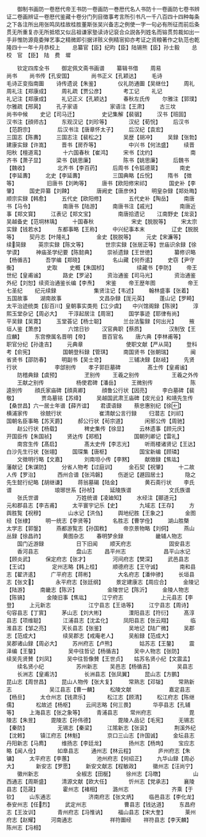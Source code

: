 <!-- { "loadSidebar": true } -->
　　御制书画防一卷厯代帝王书防一卷画防一巻厯代名人书防十一卷画防七卷书辨证二卷画辨证一卷厯代鉴藏十卷分门列目徴事考言所引书凡一千八百四十四种每条之下各注所出用张鸣凤桂故桂胜董斯张吴兴备志之例使一字一句必有所征而前后条贯无所重复亦无所抵牾又似吕祖谦家塾读诗记裒合众説各列姓名而镕贯剪裁如出一手非惟防源竟委殚艺事之精微即引据详赅义例精宻抑亦考证之资粮著作之轨范也乾隆四十一年十月恭校上
　　总纂官【臣】纪昀【臣】陆锡熊【臣】孙士毅
　　总　校　官　【臣】　陆　费　墀

　　钦定四库全书
　　御定佩文斋书画谱
　　纂辑书借
　　周易　　　　　　　　尚书
　　尚书传【孔安国】　　　　尚书正义【孔颖达】
　　毛诗　　　　　　　　毛诗正变指南圗
　　诗传遗说【朱鉴】　　　　仪礼防通圗【吴继仕】
　　周礼　　　　　　　　周礼注【郑康成】
　　周礼疏【贾公彦】　　　　考工记
　　礼记　　　　　　　　礼记注【郑康成】
　　礼记正义【孔颖达】　　　春秋左氏传
　　尔雅注【郭璞】　　　　　尔雅疏【邢昺】
　　孔子家语　　　　　　家语注【王肃】
　　古三坟　　　　　　　尚书中候
　　史记【司马迁】　　　　　史记集解【裴骃】
　　汉书【班固】　　　　　　汉书注【顔师古】
　　东观汉记【刘珍等】　　　　汉纪【荀恱】
　　后汉书【范蔚宗】　　　　　后汉书注【唐章怀太子】
　　后汉纪【袁宏】　　　　　　三国志【陈夀】
　　三国志注【裴松之】　　　　吴歴【胡冲】
　　吴録【张勃】　　　　　　　建康实録【许嵩】
　　晋书【房乔等】　　　　　　中兴书【何法盛】
　　续晋阳秋【檀道鸾】　　　　十六国春秋【崔鸿】
　　宋书【沈约】　　　　　　　南齐书【萧子显】
　　梁书【姚思廉】　　　　　　陈书【姚思廉】
　　后魏书【魏收】　　　　　　北齐书【李百药】
　　后周书【令狐德棻】　　　　南史【李延夀】
　　北史【李延夀】　　　　　　三国典略【丘恱】
　　隋书　【徴等】　　　　　　旧唐书【刘昫等】
　　唐书【欧阳修宋祁】　　　　国史补【李肇】
　　国史异纂【刘餗】　　　　　唐阙史【唐彦休】
　　明皇杂録【郑处晦】　　　　顺宗实録【韩愈】
　　五代史【欧阳修】　　　　　五代史补【陶岳】
　　南唐书【马令】　　　　　　南唐书【陆游】
　　南唐书注【戚光】　　　　　南唐近事【郑文寳】
　　江表记【郑文宝】　　　　　南唐拾遗记
　　江南野史【龙衮】　　　　　吴越备史【范坰林瑀】
　　十国春秋　　　　　　　宋史【脱脱等】
　　宋太宗实録【钱若水】　　　东都事略【王称】
　　中兴纪事本末　　　　　辽史【脱脱等】
　　契丹志【叶隆礼】　　　　　金史【脱脱等】
　　元史【宋濂等】　　　　　　续简録
　　英宗实録【陈文等】　　　　世宗实録【张居正等】世庙识余録【徐学谟】　　　神庙圣学纪要【陈懿典】
　　崇祯遗録【王世徳】　　　　纂修识略【杨循吉】
　　吾学编【郑晓】　　　　　　名山藏【何乔逺】
　　史窃【尹守衡】　　　　　　史取
　　史概【朱国桢】　　　　　　续藏书【李防】
　　帝王世纪【皇甫谧】　　　　路史【罗泌】
　　资治通鉴【司马光】　　　　资治通鉴外纪【刘恕】续资治通鉴长编【李焘】　　宋鉴
　　帝王歴年图　　　　　　帝王七圣纪
　　纪元续録　　　　　　　集贤注记【韦述】
　　翰林盛事【张着】　　　　　五国故事
　　湖南故事　　　　　　　文昌杂録【厐元英】
　　蓬山记【罗畸】　　　　　　太平治迹统类【彭百川】皇朝事实类苑【江少虞】　　中兴馆阁録【陈骙】
　　淳熙玉堂杂记【周必大】　　干淳起居注【周宻】
　　国学事迹【耶律有尚】　　　平吴録【吴寛】
　　玉堂荟记【杨士聪】　　　　兰台法鍳録【何出光】
　　掖垣人鉴【萧彦】　　　　　六馆日钞
　　汉官典职【蔡质】　　　　　汉制攷【王应麟】
　　东宫僚属名晋明【帝】　　　晋百官名
　　唐六典【李林甫等】　　　　职官分纪【孙逢吉】
　　元典章　　　　　　　　使职文献【严从简】
　　登科考【俞宪】　　　　　　国朝登科録【管琪】
　　南国贤书【张朝瑞】　　　　闽省贤书【邵防春】
　　明副书【吴士竒】　　　　　三辅决録【赵岐】
　　先贤行状　　　　　　　李郃别传
　　孝子郭巨墓碑　　　　　髙士传【皇甫谧】
　　防稽典録【虞预】　　　　　王别传
　　王羲之别传　　　　　　王羲之外传
　　王献之别传　　　　　　杨使君碑【潘岳】
　　王微别传　　　　　　　陈逵别传
　　顔氏家庙碑【顔真卿】　　　顔鲁公行状【因亮】
　　李白墓碑【裴敬】　　　　　贾岛墓铭【苏绛】
　　吴越国武肃王庙碑【皮光业】和靖先生传【桑世昌】六一居士年谱【薛齐谊】　　君谟语録
　　蔡忠惠别纪【徐】　　　　横浦家传
　　徐兢行状　　　　　　　崔清献公言行録
　　归潜志【刘祁】　　　　　　国朝名臣事略【苏天爵】
　　郝公行状【茍宗道】　　　　闲邪公传【周驰】
　　赵公行状【杨载】　　　　　稗史集传【徐显】
　　云林遗事【顾元庆】　　　　开国臣传【朱国祯】
　　贤达传【郑栢】　　　　　　国朝列卿记【雷礼】
　　南宫生传【髙启】　　　　　髙太史传【李志光】
　　听雨楼诸贤记【王达】　　　白沙先生行状【张翊】
　　国琛集【唐枢】　　　　　　国宝新编【顾璘】
　　文徴明行略【文嘉】　　　　刘南坦小传【李黙】
　　献徴録【焦竑】　　　　　　藩献记【朱谋防】
　　分省人物考【过庭训】　　　金石契【祝肇】
　　十二故人传【罗治】　　　　西州合谱【张鸿磐】
　　伤逝记【遯园居士】　　　　隐之先生懿行纪略【胡继谦】
　　蒋翁墓碣【陆金】　　　　　黄石斋行状
　　李氏谱　　　　　　　　琅琊世系【孙桢】
　　延陵族谱　　　　　　　文氏族谱
　　张氏世谱　　　　　　　万姓统谱【凌廸知】
　　水经注【郦道元】　　　　　元和郡县志【李吉甫】
　　太平寰宇记乐【史】　　　　九域志【王存】
　　方舆胜覧【祝穆】　　　　　山水记【洪刍】
　　舆地纪胜【王象之】　　　　金图经【张棣】
　　明一统志【李贤等】　　　　名胜志【曹学佺】
　　湖山胜槩　　　　　　　太学志【郭鎜】
　　燕都游覧志【孙国敉】　　　帝京景物略【刘侗】
　　燕山丛録【徐昌祚】　　　　黄图杂志
　　春明梦余録　　　　　　畿辅人物志
　　国门近游録　　　　　　日下旧闻
　　顺天府志　　　　　　　固安县志
　　香河县志　　　　　　　盘山志
　　昌平州志　　　　　　　昌平山水记【顾炎武】
　　保定府志【张才】　　　　　河间府志【樊深】
　　武邑县志【王试】　　　　　定州志略【韩上桂】
　　顺德府志【王守诚】　　　　南和县志【翟济逺】
　　广平府志【蒋彬】　　　　　大名府志【潘仲骖】
　　长垣县志【张文】　　　　永平府志【张廷纲】
　　景定建康志【周应合】　　　金陵记【陆游】
　　南畿志【陈沂】　　　　　　金陵世记【陈沂】
　　金陵人物志【陈镐】　　　　金陵旧事【焦竑】
　　江宁府志　　　　　　　上元县志【李登】
　　上元新志　　　　　　　江宁县志【王诰等】
　　江宁县志【周诗】　　　　　句容县志【丁賔】
　　茅山志【刘大彬】　　　　　溧阳县志【符衍】
　　髙淳县志【项维聪】　　　　江浦县志【沈孟化】
　　凤阳县志【张云翔】　　　　临淮县志【邹之亮】
　　天长县志【张鉴】　　　　　吴地记【陆广微】
　　吴郡志【范成大】　　　　　续吴郡志【戒庵老人】
　　吴船録【范成大】　　　　　吴郡诸山録【周必大】
　　苏州府志【卢熊】　　　　　姑苏志【王鏊】
　　震泽编【王鏊】　　　　　　吴中往哲记【杨循吉】
　　吴中人物志【张防】　　　　续吴先贤賛【刘凤】
　　吴中往哲像賛【王世贞】　　姑苏名贤小纪【文震孟】
　　续名贤小纪　　　　　　苏州新志
　　吴邑志【杨循吉】　　　　　吴县志
　　长洲志【皇甫汸】　　　　　长洲县志【张凤翼】
　　昆山志【方鹏】　　　　　　昆山志【周世昌】
　　昆山人物传【张大复】　　　常熟志【邓韨】
　　常熟新志　　　　　　　吴江县志【曹一麟】
　　松陵文献　　　　　　　嘉定县志【杨旦】
　　太仓州志【钱肃乐】　　　　松江志【顾清】
　　松江府志【陈继儒】　　　　松故述【杨枢】
　　云间志略【何三畏】　　　　华亭县志【孔辅等】
　　上海县志【张之象等】　　　青浦县志
　　常州府志　　　　　　　毘陵志【朱昱】
　　毘陵志【孙伟德】　　　　　毘陵人品记【毛宪】
　　无锡志【秦防】　　　　　　无锡志【秦梁】
　　江隂新志【张衮】　　　　　荆溪外纪【沈敕】
　　镇江府志【林魁】　　　　　京口三山志【许国诚】
　　金坛县志　　　　　　　丹阳新志【马廌】
　　维扬志【李廷龙】　　　　　扬州志【杨珣】
　　宝应志略【闻人佺】　　　　如臯县志
　　通州志【林云程】　　　　　庐州府志【朱镛】
　　太平府志【李蕙】　　　　　池州府志【何绍正】
　　九华山録【周必大】　　　　新安志【罗愿】
　　新安文献志【程敏政】　　　徽州志【汪尚宁】
　　徽州新志　　　　　　　全椒志【田梴】
　　徐州志【冯暾】　　　　　　山西通志【周斯盛】
　　清源文献【欧大任】　　　　忻州志【党承志】
　　襄陵县志【范晟】　　　　　霍州志【褚相】
　　潞州志　　　　　　　　齐乘【于钦】
　　山东通志　　　　　　　济南府志【张文炳】
　　临邑县志【李化龙】　　　　泰安州志【任烈】
　　武定州志　　　　　　　曹县志【钱达道】
　　东昌府志【王汝训】　　　　青州府志【冯惟讷】
　　福山县志【宋大奎】　　　　莱州府志【赵耀】
　　河南通志　　　　　　　祥符圗经
　　祥符县志【李天麟】　　　　陈州志【冯相】
